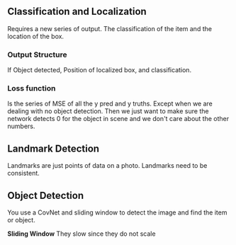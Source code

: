 ## Classification and Localization
Requires a new series of output. The classification of the item and the location of the box.

### Output Structure
If Object detected, Position of localized box, and classification.

### Loss function
Is the series of MSE of all the y pred and y truths. Except when we are dealing with no object detection. Then we just want to make sure the network detects 0 for the object in scene and we don't care about the other numbers.

## Landmark Detection
Landmarks are just points of data on a photo. Landmarks need to be consistent.

## Object Detection 
You use a CovNet and sliding window to detect the image and find the item or object.

**Sliding Window**
They slow since they do not scale

